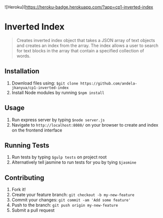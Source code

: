 ![Heroku](https://heroku-badge.herokuapp.com/?app=cp1-inverted-index

# Inverted Index
> Creates inverted index object that takes a JSON array of text objects and creates an index from the array. The index allows a user to search for text blocks in the array that contain a specified collection of words.

## Installation
1. Download files using: ```$git clone https://github.com/andela-jkanyua/cp1-inverted-index```
2. Install Node modules by running ```$npm install```

## Usage
1. Run express server by typing ```$node server.js```
2. Navigate to ```http://localhost:8080/``` on your browser to create and index on the frontend interface

## Running Tests
1. Run tests by typing ```$gulp tests``` on project root
2. Alternatively tell jasmine to run tests for you by tying ```$jasmine```

## Contributing
1. Fork it!
2. Create your feature branch: `git checkout -b my-new-feature`
3. Commit your changes: `git commit -am 'Add some feature'`
4. Push to the branch: `git push origin my-new-feature`
5. Submit a pull request 


